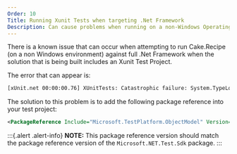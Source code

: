 ```yaml
---
Order: 10
Title: Running Xunit Tests when targeting .Net Framework
Description: Can cause problems when running on a non-Windows Operating System
---
```


There is a known issue that can occur when attempting to run Cake.Recipe (on a non Windows environment) against full .Net Framework when the solution that is being built includes an Xunit Test Project.

The error that can appear is:

```bash
[xUnit.net 00:00:00.76] XUnitTests: Catastrophic failure: System.TypeLoadException: Could not load type of field 'Xunit.Runner.VisualStudio.VsExecutionSink:recorder' (4) due to: Could not load file or assembly 'Microsoft.VisualStudio.TestPlatform.ObjectModel, Version=11.0.0.0, Culture=neutral, PublicKeyToken=b03f5f7f11d50a3a' or one of its dependencies.
```

The solution to this problem is to add the following package reference into your test project:

```xml
<PackageReference Include="Microsoft.TestPlatform.ObjectModel" Version="16.6.1" Condition="$(TargetFramework.StartsWith('net4')) AND '$(OS)' == 'Unix'" />
```

:::{.alert .alert-info}
**NOTE:**
This package reference version should match the package reference version of the `Microsoft.NET.Test.Sdk` package.
:::